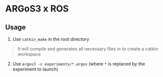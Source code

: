 # ARGoS3 x ROS

## Usage

1. Use ```catkin_make``` in the root directory
> It will compile and generates all necessary files in to create a catkin workspace
2. Use ```argos3 -c experiments/*.argos``` (where ```*``` is replaced by the experiment to launch)
